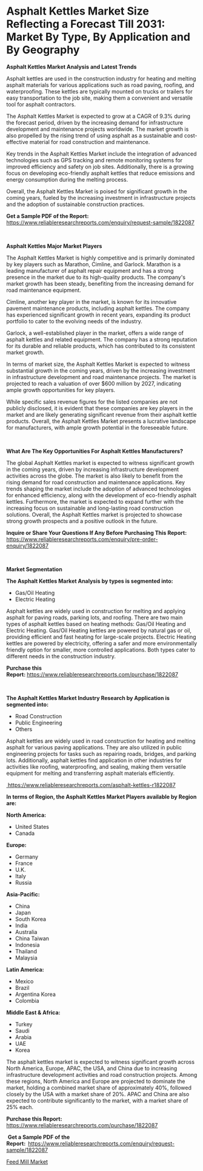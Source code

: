 <p><h1>Asphalt Kettles Market Size Reflecting a Forecast Till 2031: Market By Type, By Application and By Geography</h1></p><p><strong>Asphalt Kettles Market Analysis and Latest Trends</strong></p>
<p><p>Asphalt kettles are used in the construction industry for heating and melting asphalt materials for various applications such as road paving, roofing, and waterproofing. These kettles are typically mounted on trucks or trailers for easy transportation to the job site, making them a convenient and versatile tool for asphalt contractors.</p><p>The Asphalt Kettles Market is expected to grow at a CAGR of 9.3% during the forecast period, driven by the increasing demand for infrastructure development and maintenance projects worldwide. The market growth is also propelled by the rising trend of using asphalt as a sustainable and cost-effective material for road construction and maintenance.</p><p>Key trends in the Asphalt Kettles Market include the integration of advanced technologies such as GPS tracking and remote monitoring systems for improved efficiency and safety on job sites. Additionally, there is a growing focus on developing eco-friendly asphalt kettles that reduce emissions and energy consumption during the melting process.</p><p>Overall, the Asphalt Kettles Market is poised for significant growth in the coming years, fueled by the increasing investment in infrastructure projects and the adoption of sustainable construction practices.</p></p>
<p><strong>Get a Sample PDF of the Report:&nbsp;</strong> <a href="https://www.reliableresearchreports.com/enquiry/request-sample/1822087">https://www.reliableresearchreports.com/enquiry/request-sample/1822087</a></p>
<p>&nbsp;</p>
<p><strong>Asphalt Kettles Major Market Players</strong></p>
<p><p>The Asphalt Kettles Market is highly competitive and is primarily dominated by key players such as Marathon, Cimline, and Garlock. Marathon is a leading manufacturer of asphalt repair equipment and has a strong presence in the market due to its high-quality products. The company's market growth has been steady, benefiting from the increasing demand for road maintenance equipment.</p><p>Cimline, another key player in the market, is known for its innovative pavement maintenance products, including asphalt kettles. The company has experienced significant growth in recent years, expanding its product portfolio to cater to the evolving needs of the industry.</p><p>Garlock, a well-established player in the market, offers a wide range of asphalt kettles and related equipment. The company has a strong reputation for its durable and reliable products, which has contributed to its consistent market growth.</p><p>In terms of market size, the Asphalt Kettles Market is expected to witness substantial growth in the coming years, driven by the increasing investment in infrastructure development and road maintenance projects. The market is projected to reach a valuation of over $600 million by 2027, indicating ample growth opportunities for key players.</p><p>While specific sales revenue figures for the listed companies are not publicly disclosed, it is evident that these companies are key players in the market and are likely generating significant revenue from their asphalt kettle products. Overall, the Asphalt Kettles Market presents a lucrative landscape for manufacturers, with ample growth potential in the foreseeable future.</p></p>
<p>&nbsp;</p>
<p><strong>What Are The Key Opportunities For Asphalt Kettles Manufacturers?</strong></p>
<p><p>The global Asphalt Kettles market is expected to witness significant growth in the coming years, driven by increasing infrastructure development activities across the globe. The market is also likely to benefit from the rising demand for road construction and maintenance applications. Key trends shaping the market include the adoption of advanced technologies for enhanced efficiency, along with the development of eco-friendly asphalt kettles. Furthermore, the market is expected to expand further with the increasing focus on sustainable and long-lasting road construction solutions. Overall, the Asphalt Kettles market is projected to showcase strong growth prospects and a positive outlook in the future.</p></p>
<p><strong>Inquire or Share Your Questions If Any Before Purchasing This Report:</strong> <a href="https://www.reliableresearchreports.com/enquiry/pre-order-enquiry/1822087">https://www.reliableresearchreports.com/enquiry/pre-order-enquiry/1822087</a></p>
<p>&nbsp;</p>
<p><strong>Market Segmentation</strong></p>
<p><strong>The Asphalt Kettles Market Analysis by types is segmented into:</strong></p>
<p><ul><li>Gas/Oil Heating</li><li>Electric Heating</li></ul></p>
<p><p>Asphalt kettles are widely used in construction for melting and applying asphalt for paving roads, parking lots, and roofing. There are two main types of asphalt kettles based on heating methods: Gas/Oil Heating and Electric Heating. Gas/Oil Heating kettles are powered by natural gas or oil, providing efficient and fast heating for large-scale projects. Electric Heating kettles are powered by electricity, offering a safer and more environmentally friendly option for smaller, more controlled applications. Both types cater to different needs in the construction industry.</p></p>
<p><strong>Purchase this Report:&nbsp;</strong><a href="https://www.reliableresearchreports.com/purchase/1822087">https://www.reliableresearchreports.com/purchase/1822087</a></p>
<p>&nbsp;</p>
<p><strong>The Asphalt Kettles Market Industry Research by Application is segmented into:</strong></p>
<p><ul><li>Road Construction</li><li>Public Engineering</li><li>Others</li></ul></p>
<p><p>Asphalt kettles are widely used in road construction for heating and melting asphalt for various paving applications. They are also utilized in public engineering projects for tasks such as repairing roads, bridges, and parking lots. Additionally, asphalt kettles find application in other industries for activities like roofing, waterproofing, and sealing, making them versatile equipment for melting and transferring asphalt materials efficiently.</p></p>
<p><a href="https://www.reliableresearchreports.com/asphalt-kettles-r1822087">&nbsp;https://www.reliableresearchreports.com/asphalt-kettles-r1822087</a></p>
<p><strong>In terms of Region, the Asphalt Kettles Market Players available by Region are:</strong></p>
<p>
    <p> <strong> North America: </strong>
        <ul>
            <li>United States</li>
            <li>Canada</li>
        </ul>
        </p> 
    <p> <strong> Europe: </strong>
        <ul>
            <li>Germany</li>
            <li>France</li>
            <li>U.K.</li>
            <li>Italy</li>
            <li>Russia</li>
        </ul>
        </p> 
    <p> <strong> Asia-Pacific: </strong>
        <ul>
            <li>China</li>
            <li>Japan</li>
            <li>South Korea</li>
            <li>India</li>
            <li>Australia</li>
            <li>China Taiwan</li>
            <li>Indonesia</li>
            <li>Thailand</li>
            <li>Malaysia</li>
        </ul>
        </p> 
    <p> <strong> Latin America: </strong>
        <ul>
            <li>Mexico</li>
            <li>Brazil</li>
            <li>Argentina Korea</li>
            <li>Colombia</li>
        </ul>
        </p> 
    <p> <strong> Middle East & Africa: </strong>
        <ul>
            <li>Turkey</li>
            <li>Saudi</li>
            <li>Arabia</li>
            <li>UAE</li>
            <li>Korea</li>
        </ul>
    </p>
    </p>
<p><p>The asphalt kettles market is expected to witness significant growth across North America, Europe, APAC, the USA, and China due to increasing infrastructure development activities and road construction projects. Among these regions, North America and Europe are projected to dominate the market, holding a combined market share of approximately 40%, followed closely by the USA with a market share of 20%. APAC and China are also expected to contribute significantly to the market, with a market share of 25% each.</p></p>
<p><strong>Purchase this Report: </strong><a href="https://www.reliableresearchreports.com/purchase/1822087">https://www.reliableresearchreports.com/purchase/1822087</a></p>
<p>&nbsp;<strong>Get a Sample PDF of the Report:&nbsp;&nbsp;</strong><a href="https://www.reliableresearchreports.com/enquiry/request-sample/1822087">https://www.reliableresearchreports.com/enquiry/request-sample/1822087</a></p>
<p><strong></strong></p>
<p><p><a href="https://fearless-okapi-6c8.notion.site/Feed-Mill-Market-Size-and-Market-Trends-Complete-Industry-Overview-2024-to-2031-9b3f104f53104ac2882ebb0aad76f600">Feed Mill Market</a></p></p>